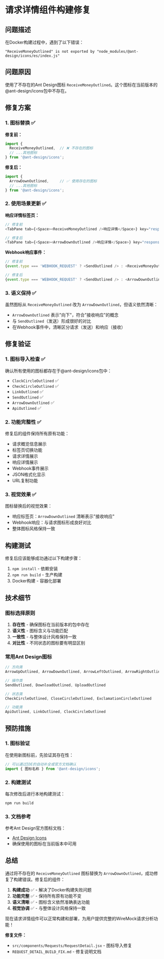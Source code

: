 # 请求详情组件构建修复

## 问题描述

在Docker构建过程中，遇到了以下错误：

```
"ReceiveMoneyOutlined" is not exported by "node_modules/@ant-design/icons/es/index.js"
```

## 问题原因

使用了不存在的Ant Design图标 `ReceiveMoneyOutlined`。这个图标在当前版本的@ant-design/icons包中不存在。

## 修复方案

### 1. 图标替换 ✅

**修复前：**
```javascript
import { 
  ReceiveMoneyOutlined,  // ❌ 不存在的图标
  // ...其他图标
} from '@ant-design/icons';
```

**修复后：**
```javascript
import { 
  ArrowDownOutlined,     // ✅ 使用存在的图标
  // ...其他图标
} from '@ant-design/icons';
```

### 2. 使用场景更新 ✅

**响应详情标签页：**
```javascript
// 修复前
<TabPane tab={<Space><ReceiveMoneyOutlined />响应详情</Space>} key="response">

// 修复后
<TabPane tab={<Space><ArrowDownOutlined />响应详情</Space>} key="response">
```

**Webhook响应事件：**
```javascript
// 修复前
{event.type === 'WEBHOOK_REQUEST' ? <SendOutlined /> : <ReceiveMoneyOutlined />}

// 修复后
{event.type === 'WEBHOOK_REQUEST' ? <SendOutlined /> : <ArrowDownOutlined />}
```

### 3. 语义保持 ✅

虽然图标从 `ReceiveMoneyOutlined` 改为 `ArrowDownOutlined`，但语义依然清晰：
- `ArrowDownOutlined` 表示"向下"，符合"接收响应"的概念
- 与 `SendOutlined`（发送）形成很好的对比
- 在Webhook事件中，清晰区分请求（发送）和响应（接收）

## 修复验证

### 1. 图标导入检查 ✅
确认所有使用的图标都存在于@ant-design/icons包中：
- `ClockCircleOutlined` ✅
- `CheckCircleOutlined` ✅
- `LinkOutlined` ✅
- `SendOutlined` ✅
- `ArrowDownOutlined` ✅
- `ApiOutlined` ✅

### 2. 功能完整性 ✅
修复后的组件保持所有原有功能：
- 请求概览信息展示
- 标签页切换功能
- 请求详情展示
- 响应详情展示
- Webhook事件展示
- JSON格式化显示
- URL复制功能

### 3. 视觉效果 ✅
图标替换后的视觉效果：
- 响应标签页：`ArrowDownOutlined` 清晰表示"接收响应"
- Webhook响应：与请求图标形成良好对比
- 整体图标风格保持一致

## 构建测试

修复后应该能够成功通过以下构建步骤：
1. `npm install` - 依赖安装
2. `npm run build` - 生产构建
3. Docker构建 - 容器化部署

## 技术细节

### 图标选择原则
1. **存在性** - 确保图标在当前版本的包中存在
2. **语义性** - 图标含义与功能匹配
3. **一致性** - 与整体设计风格保持一致
4. **对比性** - 不同状态的图标要有明显区别

### 常用Ant Design图标
```javascript
// 方向类
ArrowUpOutlined, ArrowDownOutlined, ArrowLeftOutlined, ArrowRightOutlined

// 操作类
SendOutlined, DownloadOutlined, UploadOutlined

// 状态类
CheckCircleOutlined, CloseCircleOutlined, ExclamationCircleOutlined

// 功能类
ApiOutlined, LinkOutlined, ClockCircleOutlined
```

## 预防措施

### 1. 图标验证
在使用新图标前，先验证其存在性：
```javascript
// 可以通过IDE的自动补全或官方文档确认
import { 图标名称 } from '@ant-design/icons';
```

### 2. 构建测试
每次修改后进行本地构建测试：
```bash
npm run build
```

### 3. 文档参考
参考Ant Design官方图标文档：
- [Ant Design Icons](https://ant.design/components/icon/)
- 确保使用的图标在当前版本中可用

## 总结

通过将不存在的 `ReceiveMoneyOutlined` 图标替换为 `ArrowDownOutlined`，成功修复了构建错误。修复后的组件：

1. **构建成功** ✅ - 解决了Docker构建失败问题
2. **功能完整** ✅ - 保持所有原有功能不变
3. **语义清晰** ✅ - 图标含义依然准确表达功能
4. **视觉协调** ✅ - 与整体设计风格保持一致

现在请求详情组件可以正常构建和部署，为用户提供完整的WireMock请求分析功能！

**修复文件：**
- `src/components/Requests/RequestDetail.jsx` - 图标导入修复
- `REQUEST_DETAIL_BUILD_FIX.md` - 修复说明文档
